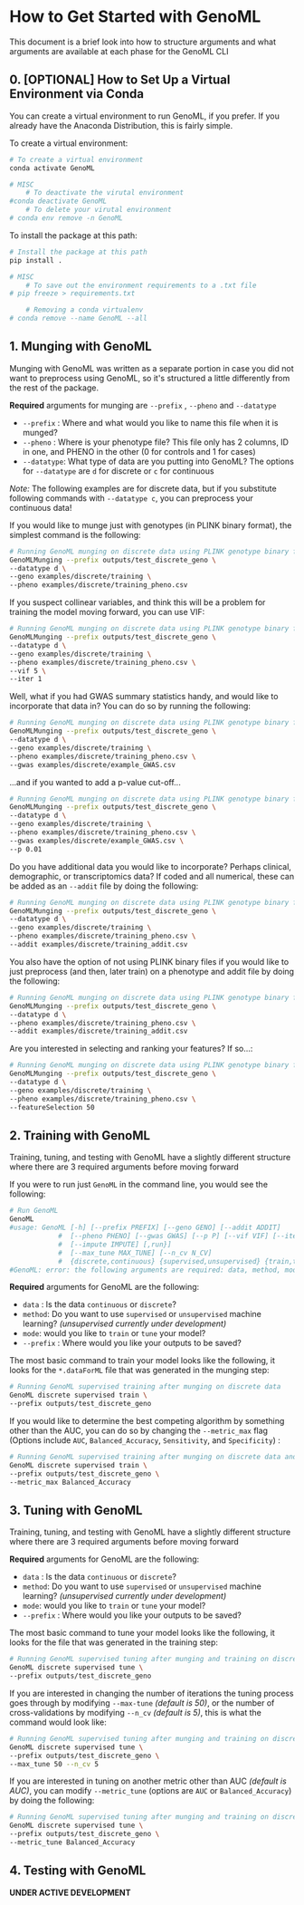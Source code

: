 # How to Get Started with GenoML

  

This document is a brief look into how to structure arguments and what arguments are available at each phase for the GenoML CLI

  

## 0. [OPTIONAL] How to Set Up a Virtual Environment via Conda

  

You can create a virtual environment to run GenoML, if you prefer.
If you already have the Anaconda Distribution, this is fairly simple.

  To create a virtual environment:

```bash
# To create a virtual environment 
conda activate GenoML

# MISC 
	# To deactivate the virutal environment
#conda deactivate GenoML	
	# To delete your virutal environment 
# conda env remove -n GenoML

```

To install the package at this path:
```bash
# Install the package at this path
pip install .

# MISC
	# To save out the environment requirements to a .txt file
# pip freeze > requirements.txt

	# Removing a conda virtualenv
# conda remove --name GenoML --all 
```
## 1. Munging with GenoML

Munging with GenoML was written as a separate portion in case you did not want to preprocess using GenoML, so it's structured a little differently from the rest of the package.

**Required** arguments for munging are `--prefix` , `--pheno` and `--datatype` 
- `--prefix` : Where and what would you like to name this file when it is munged?
- `--pheno` : Where is your phenotype file? This file only has 2 columns, ID in one, and PHENO in the other (0 for controls and 1 for cases)
- `--datatype`: What type of data are you putting into GenoML? The options for ``--datatype`` are `d` for discrete or `c` for continuous

*Note:* The following examples are for discrete data, but if you substitute following commands with `--datatype c`, you can preprocess your continuous data!

If you would like to munge just with genotypes (in PLINK binary format), the simplest command is the following: 
```bash
# Running GenoML munging on discrete data using PLINK genotype binary files and a phenotype file 
GenoMLMunging --prefix outputs/test_discrete_geno \
--datatype d \
--geno examples/discrete/training \
--pheno examples/discrete/training_pheno.csv 
```
If you suspect collinear variables, and think this will be a problem for training the model moving forward, you can use VIF: 
```bash
# Running GenoML munging on discrete data using PLINK genotype binary files and a phenotype file while using VIF to remove multicollinearity 
GenoMLMunging --prefix outputs/test_discrete_geno \
--datatype d \
--geno examples/discrete/training \
--pheno examples/discrete/training_pheno.csv \
--vif 5 \
--iter 1
```

Well, what if you had GWAS summary statistics handy, and would like to incorporate that data in? You can do so by running the following:
```bash
# Running GenoML munging on discrete data using PLINK genotype binary files, a phenotype file, and a GWAS summary statistics file 
GenoMLMunging --prefix outputs/test_discrete_geno \
--datatype d \
--geno examples/discrete/training \
--pheno examples/discrete/training_pheno.csv \
--gwas examples/discrete/example_GWAS.csv 
```

...and if you wanted to add a p-value cut-off...
```bash
# Running GenoML munging on discrete data using PLINK genotype binary files, a phenotype file, and a GWAS summary statistics file with a p-value cut-off 
GenoMLMunging --prefix outputs/test_discrete_geno \
--datatype d \
--geno examples/discrete/training \
--pheno examples/discrete/training_pheno.csv \
--gwas examples/discrete/example_GWAS.csv \
--p 0.01
```

Do you have additional data you would like to incorporate? Perhaps clinical, demographic, or transcriptomics data? If coded and all numerical, these can be added as an `--addit` file by doing the following: 
```bash
# Running GenoML munging on discrete data using PLINK genotype binary files, a phenotype file, and an addit file
GenoMLMunging --prefix outputs/test_discrete_geno \
--datatype d \
--geno examples/discrete/training \
--pheno examples/discrete/training_pheno.csv \
--addit examples/discrete/training_addit.csv 
```
You also have the option of not using PLINK binary files if you would like to just preprocess (and then, later train) on a phenotype and addit file by doing the following:
```bash
# Running GenoML munging on discrete data using PLINK genotype binary files, a phenotype file, and an addit file
GenoMLMunging --prefix outputs/test_discrete_geno \
--datatype d \
--pheno examples/discrete/training_pheno.csv \
--addit examples/discrete/training_addit.csv 
```
Are you interested in selecting and ranking your features? If so...:
```bash
# Running GenoML munging on discrete data using PLINK genotype binary files, a phenotype file, and running feature selection 
GenoMLMunging --prefix outputs/test_discrete_geno \
--datatype d \
--geno examples/discrete/training \
--pheno examples/discrete/training_pheno.csv \
--featureSelection 50
```

## 2. Training with GenoML
Training, tuning, and testing with GenoML have a slightly different structure where there are 3 required arguments before moving forward

If you were to run just `GenoML` in the command line, you would see the following:
```bash
# Run GenoML
GenoML
#usage: GenoML [-h] [--prefix PREFIX] [--geno GENO] [--addit ADDIT]
            #  [--pheno PHENO] [--gwas GWAS] [--p P] [--vif VIF] [--iter ITER]
            #  [--impute IMPUTE] [,run}]
            #  [--max_tune MAX_TUNE] [--n_cv N_CV]
            #  {discrete,continuous} {supervised,unsupervised} {train,tune}
#GenoML: error: the following arguments are required: data, method, mode
```

**Required** arguments for GenoML are the following: 
- `data` : Is the data `continuous` or `discrete`?
- `method`: Do you want to use `supervised` or `unsupervised` machine learning? *(unsupervised currently under development)*
- `mode`:  would you like to `train` or `tune` your model?
- `--prefix` : Where would you like your outputs to be saved?

The most basic command to train your model looks like the following, it looks for the `*.dataForML` file that was generated in the munging step: 
```bash
# Running GenoML supervised training after munging on discrete data
GenoML discrete supervised train \
--prefix outputs/test_discrete_geno
```

If you would like to determine the best competing algorithm by something other than the AUC, you can do so by changing the `--metric_max` flag (Options include `AUC`, `Balanced_Accuracy`, `Sensitivity`, and `Specificity`) :

```bash
# Running GenoML supervised training after munging on discrete data and specifying the metric to maximize by 
GenoML discrete supervised train \
--prefix outputs/test_discrete_geno \
--metric_max Balanced_Accuracy
```

## 3. Tuning with GenoML
Training, tuning, and testing with GenoML have a slightly different structure where there are 3 required arguments before moving forward

**Required** arguments for GenoML are the following: 
- `data` : Is the data `continuous` or `discrete`?
- `method`: Do you want to use `supervised` or `unsupervised` machine learning? *(unsupervised currently under development)*
- `mode`:  would you like to `train` or `tune` your model?
- `--prefix` : Where would you like your outputs to be saved?

The most basic command to tune your model looks like the following, it looks for the file that was generated in the training step: 
```bash
# Running GenoML supervised tuning after munging and training on discrete data
GenoML discrete supervised tune \
--prefix outputs/test_discrete_geno 
```

If you are interested in changing the number of iterations the tuning process goes through by modifying `--max-tune` *(default is 50)*, or the number of cross-validations by modifying `--n_cv` *(default is 5)*, this is what the command would look like: 
```bash
# Running GenoML supervised tuning after munging and training on discrete data, modifying the number of iterations and cross-validations 
GenoML discrete supervised tune \
--prefix outputs/test_discrete_geno \
--max_tune 50 --n_cv 5
```

If you are interested in tuning on another metric other than AUC *(default is AUC)*, you can modify `--metric_tune` (options are `AUC` or `Balanced_Accuracy`) by doing the following: 
```bash
# Running GenoML supervised tuning after munging and training on discrete data, modifying the metric to tune by
GenoML discrete supervised tune \
--prefix outputs/test_discrete_geno \
--metric_tune Balanced_Accuracy
```

## 4. Testing with GenoML
**UNDER ACTIVE DEVELOPMENT** 